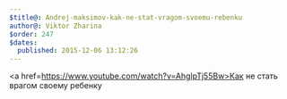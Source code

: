 ```yaml
---
$title@: Andrej-maksimov-kak-ne-stat-vragom-svoemu-rebenku
author@: Viktor Zharina
$order: 247
$dates:
  published: 2015-12-06 13:12:26
---
```


<a href=https://www.youtube.com/watch?v=AhglpTj55Bw>Как не стать врагом своему ребенку</a>